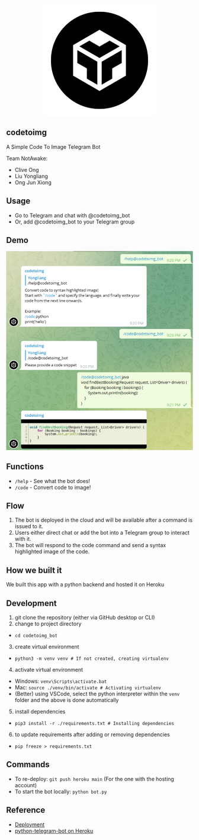 <p align="center">
  <img width="300" src="img/logo.svg" alt="logo"/>
</p>

## codetoimg
A Simple Code To Image Telegram Bot

Team NotAwake:
- Clive Ong
- Liu Yongliang
- Ong Jun Xiong

## Usage
- Go to Telegram and chat with @codetoimg_bot
- Or, add @codetoimg_bot to your Telegram group

## Demo
![demo](img/demo.png)

## Functions
- `/help` - See what the bot does!
- `/code` - Convert code to image!

## Flow
1. The bot is deployed in the cloud and will be available after a command is issued to it.
2. Users either direct chat or add the bot into a Telegram group to interact with it.
3. The bot will respond to the code command and send a syntax highlighted image of the code.

## How we built it
We built this app with a python backend and hosted it on Heroku

## Development
1. git clone the repository (either via GitHub desktop or CLI)
2. change to project directory
 - `cd codetoimg_bot` 
3. create virtual environment
 - `python3 -m venv venv # If not created, creating virtualenv`
4. activate virtual environment
 - Windows: `venv\Scripts\activate.bat`
 - Mac: `source ./venv/bin/activate # Activating virtualenv`
 - (Better) using VSCode, select the python interpreter within the `venv` folder and the above is done automatically
5. install dependencies
 - `pip3 install -r ./requirements.txt # Installing dependencies`
6. to update requirements after adding or removing dependencies
 - `pip freeze > requirements.txt`
## Commands
- To re-deploy: `git push heroku main` (For the one with the hosting account)
- To start the bot locally: `python bot.py`
## Reference
- [Deployment](https://towardsdatascience.com/how-to-deploy-a-telegram-bot-using-heroku-for-free-9436f89575d2)
- [python-telegram-bot on Heroku](https://github.com/Bibo-Joshi/ptb-heroku-skeleton)

